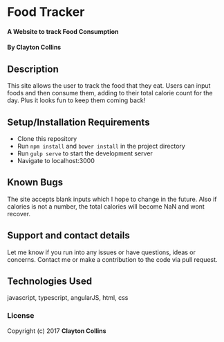 # Food Tracker

#### A Website to track Food Consumption

#### By **Clayton Collins**

## Description

This site allows the user to track the food that they eat. Users can input foods and then consume them, adding to their total calorie count for the day. Plus it looks fun to keep them coming back!

## Setup/Installation Requirements

* Clone this repository
* Run `npm install` and `bower install` in the project directory
* Run `gulp serve` to start the development server
* Navigate to localhost:3000


## Known Bugs

The site accepts blank inputs which I hope to change in the future. Also if calories is not a number, the total calories will become NaN and wont recover.


## Support and contact details

Let me know if you run into any issues or have questions, ideas or concerns.  Contact me or make a contribution to the code via pull request.

## Technologies Used

javascript, typescript, angularJS, html, css
### License


Copyright (c) 2017 **Clayton Collins**
